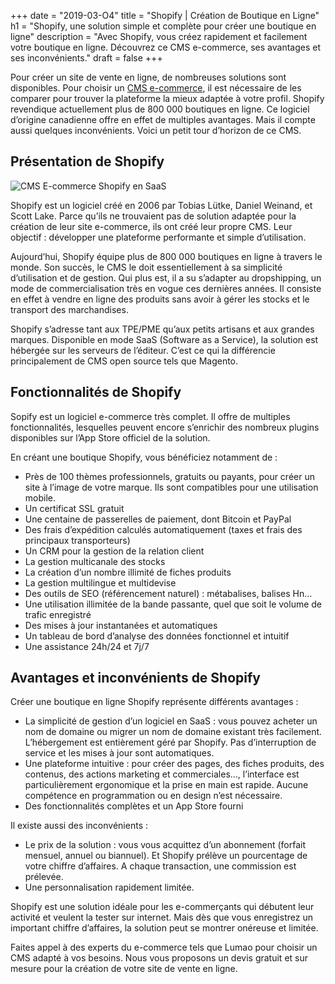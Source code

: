 +++
date = "2019-03-O4"
title = "Shopify | Création de Boutique en Ligne"
h1 = "Shopify, une solution simple et complète pour créer une boutique en ligne"
description = "Avec Shopify, vous créez rapidement et facilement votre boutique en ligne. Découvrez ce CMS e-commerce, ses avantages et ses inconvénients."
draft = false
+++

Pour créer un site de vente en ligne, de nombreuses solutions sont disponibles. Pour choisir un [CMS e-commerce](/ecommerce/cms/), il est nécessaire de les comparer pour trouver la plateforme la mieux adaptée à votre profil. Shopify revendique actuellement plus de 800 000 boutiques en ligne. Ce logiciel d’origine canadienne offre en effet de multiples avantages. Mais il compte aussi quelques inconvénients. Voici un petit tour d’horizon de ce CMS.

## Présentation de Shopify

<img class="animate zoomIn margin-auto" src="/images/cms/shopify.png" alt="CMS E-commerce Shopify en SaaS" />

Shopify est un logiciel créé en 2006 par Tobias Lütke, Daniel Weinand, et Scott Lake. Parce qu’ils ne trouvaient pas de solution adaptée pour la création de leur site e-commerce, ils ont créé leur propre CMS. Leur objectif : développer une plateforme performante et simple d’utilisation.

Aujourd’hui, Shopify équipe plus de 800 000 boutiques en ligne à travers le monde. Son succès, le CMS le doit essentiellement à sa simplicité d’utilisation et de gestion. Qui plus est, il a su s’adapter au dropshipping, un mode de commercialisation très en vogue ces dernières années. Il consiste en effet à vendre en ligne des produits sans avoir à gérer les stocks et le transport des marchandises.

Shopify s’adresse tant aux TPE/PME qu’aux petits artisans et aux grandes marques. Disponible en mode SaaS (Software as a Service), la solution est hébergée sur les serveurs de l’éditeur. C’est ce qui la différencie principalement de CMS open source tels que Magento.

## Fonctionnalités de Shopify

Sopify est un logiciel e-commerce très complet. Il offre de multiples fonctionnalités, lesquelles peuvent encore s’enrichir des nombreux plugins disponibles sur l’App Store officiel de la solution.

En créant une boutique Shopify, vous bénéficiez notamment de :

-	Près de 100 thèmes professionnels, gratuits ou payants, pour créer un site à l’image de votre marque. Ils sont compatibles pour une utilisation mobile.
-	Un certificat SSL gratuit
-	Une centaine de passerelles de paiement, dont Bitcoin et PayPal
-	Des frais d’expédition calculés automatiquement (taxes et frais des principaux transporteurs)
-	Un CRM pour la gestion de la relation client
-	La gestion multicanale des stocks
-	La création d’un nombre illimité de fiches produits
-	La gestion multilingue et multidevise
-	Des outils de SEO (référencement naturel) : métabalises, balises Hn…
-	Une utilisation illimitée de la bande passante, quel que soit le volume de trafic enregistré
-	Des mises à jour instantanées et automatiques
-	Un tableau de bord d’analyse des données fonctionnel et intuitif
-	Une assistance 24h/24 et 7j/7

## Avantages et inconvénients de Shopify

Créer une boutique en ligne Shopify représente différents avantages :

-	La simplicité de gestion d’un logiciel en SaaS : vous pouvez acheter un nom de domaine ou migrer un nom de domaine existant très facilement. L’hébergement est entièrement géré par Shopify. Pas d’interruption de service et les mises à jour sont automatiques.
-	Une plateforme intuitive : pour créer des pages, des fiches produits, des contenus, des actions marketing et commerciales…, l’interface est particulièrement ergonomique et la prise en main est rapide. Aucune compétence en programmation ou en design n’est nécessaire.
-	Des fonctionnalités complètes et un App Store fourni

Il existe aussi des inconvénients :

-	Le prix de la solution : vous vous acquittez d’un abonnement (forfait mensuel, annuel ou biannuel). Et Shopify prélève un pourcentage de votre chiffre d’affaires. A chaque transaction, une commission est prélevée.
-	Une personnalisation rapidement limitée.

Shopify est une solution idéale pour les e-commerçants qui débutent leur activité et veulent la tester sur internet. Mais dès que vous enregistrez un important chiffre d’affaires, la solution peut se montrer onéreuse et limitée. 

Faites appel à des experts du e-commerce tels que Lumao pour choisir un CMS adapté à vos besoins. Nous vous proposons un devis gratuit et sur mesure pour la création de votre site de vente en ligne.
